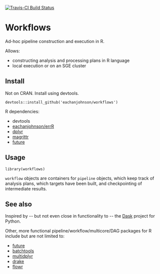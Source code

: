 [![Travis-CI Build Status](https://travis-ci.org/eachanjohnson/workflows.svg?branch=master)](https://travis-ci.org/eachanjohnson/workflows)

# Workflows

Ad-hoc pipeline construction and execution in R. 

Allows:
- constructing analysis and processing plans in R language
- local execution or on an SGE cluster

## Install

Not on CRAN. Install using devtools.

`devtools::install_github('eachanjohnson/workflows')`

R dependencies:

- devtools
- [eachanjohnson/errR](https://github.com/eachanjohnson/errR)
- [dplyr](https://github.com/hadley/dplyr)
- [magrittr](https://github.com/hadley/magrittr)
- [future](https://github.com/HenrikBengtsson/future)

## Usage

`library(workflows)`

`workflow` objects are containers for `pipeline` objects, which keep track of analysis plans, which targets have been built,
and checkpointing of intermediate results.


## See also

Inspired by -- but not even close in functionality to -- the [Dask](https://github.com/dask/dask) project for Python.

Other, more functional pipeline/workflow/multicore/DAG packages for R include but are not limited to:

- [future](https://github.com/HenrikBengtsson/future)
- [batchtools](https://github.com/mllg/batchtools)
- [multidplyr](https://github.com/hadley/errR)
- [drake](https://ropensci.github.io/drake/)
- [flowr](https://github.com/sahilseth/flowr)



